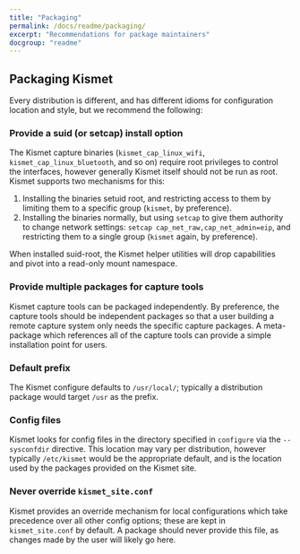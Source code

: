 ```yaml
---
title: "Packaging"
permalink: /docs/readme/packaging/
excerpt: "Recommendations for package maintainers"
docgroup: "readme"
---
```


## Packaging Kismet

Every distribution is different, and has different idioms for configuration location and style, but we recommend the following:

### Provide a suid (or setcap) install option

The Kismet capture binaries (`kismet_cap_linux_wifi`, `kismet_cap_linux_bluetooth`, and so on) require root privileges to control the interfaces, however generally Kismet itself should not be run as root.  Kismet supports two mechanisms for this:

1. Installing the binaries setuid root, and restricting access to them by limiting them to a specific group (`kismet`, by preference).
2. Installing the binaries normally, but using `setcap` to give them authority to change network settings: `setcap cap_net_raw,cap_net_admin=eip`, and restricting them to a single group (`kismet` again, by preference).

When installed suid-root, the Kismet helper utilities will drop capabilities and pivot into a read-only mount namespace.

### Provide multiple packages for capture tools

Kismet capture tools can be packaged independently.  By preference, the capture tools should be independent packages so that a user building a remote capture system only needs the specific capture packages.  A meta-package which references all of the capture tools can provide a simple installation point for users.

### Default prefix

The Kismet configure defaults to `/usr/local/`; typically a distribution package would target `/usr` as the prefix.

### Config files

Kismet looks for config files in the directory specified in `configure` via the `--sysconfdir` directive.  This location may vary per distribution, however typically `/etc/kismet` would be the appropriate default, and is the location used by the packages provided on the Kismet site.

### Never override `kismet_site.conf`

Kismet provides an override mechanism for local configurations which take precedence over all other config options; these are kept in `kismet_site.conf` by default.  A package should never provide this file, as changes made by the user will likely go here.

